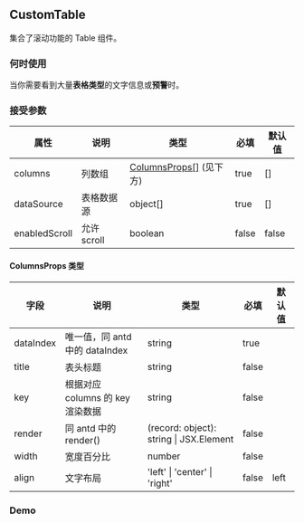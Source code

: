 <!--
 * @文件描述:
 * @公司: thundersdata
 * @作者: 于效仟
 * @Date: 2020-05-22 15:51:41
 * @LastEditors: 于效仟
 * @LastEditTime: 2020-05-22 16:49:51
-->

## CustomTable

集合了滚动功能的 Table 组件。

### 何时使用

当你需要看到大量<b>表格类型</b>的文字信息或<b>预警</b>时。

### 接受参数

| 属性          | 说明        | 类型                                                                        | 必填  | 默认值 |
| ------------- | ----------- | --------------------------------------------------------------------------- | ----- | ------ |
| columns       | 列数组      | [ColumnsProps[]](/charts/components/custom-table#ColumnsProps类型) (见下方) | true  | []     |
| dataSource    | 表格数据源  | object[]                                                                    | true  | []     |
| enabledScroll | 允许 scroll | boolean                                                                     | false | false  |

#### ColumnsProps 类型

| 字段      | 说明                             | 类型                                    | 必填  | 默认值 |
| --------- | -------------------------------- | --------------------------------------- | ----- | ------ |
| dataIndex | 唯一值，同 antd 中的 dataIndex   | string                                  | true  |
| title     | 表头标题                         | string                                  | false |        |
| key       | 根据对应 columns 的 key 渲染数据 | string                                  | false |        |
| render    | 同 antd 中的 render()            | (record: object): string \| JSX.Element | false |        |
| width     | 宽度百分比                       | number                                  | false |        |
| align     | 文字布局                         | 'left' \| 'center' \| 'right'           | false | left   |

### Demo

<code src="./base.tsx" >
